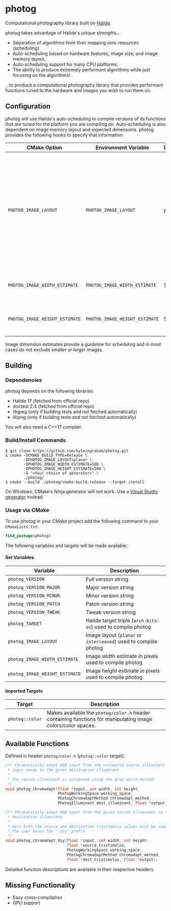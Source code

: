 # photog
Computational photography library built on [Halide](https://halide-lang.org/).

photog takes advantage of Halide's unique strengths...
- Separation of algorithms from their mapping onto resources (scheduling).
- Auto-scheduling based on hardware features, image size, and image memory 
  layout.
- Auto-scheduling support for many CPU platforms.
- The ability to produce extremely performant algorithms while just focusing on
  the algorithms!
  
...to produce a computational photography library that provides performant 
functions tuned to the hardware and images you wish to run them on.

## Configuration
photog will use Halide's auto-scheduling to compile versions of its functions
that are tuned for the platform you are compiling on. Auto-scheduling is also 
dependent on image memory layout and expected dimensions. photog provides the
following hooks to specify that information:

CMake Option | Environment Variable | Default | Description
-------------|----------------------|---------|------------
`PHOTOG_IMAGE_LAYOUT` | `PHOTOG_IMAGE_LAYOUT` | planar | Valid options are `planar` and `interleaved`. Planar images are contiguous in channels while interleaved images are contiguous in pixels. Best performance is achieved with planar images.
`PHOTOG_IMAGE_WIDTH_ESTIMATE` | `PHOTOG_IMAGE_WIDTH_ESTIMATE`| 500 | Expected width in pixels of images to be processed.
`PHOTOG_IMAGE_HEIGHT_ESTIMATE` | `PHOTOG_IMAGE_HEIGHT_ESTIMATE`| 500 | Expected height in pixels of images to be processed.

Image dimension estimates provide a guideline for scheduling and in most cases 
do not exclude smaller or larger images.

## Building
### Dependencies
photog depends on the following libraries:
- Halide 17 (fetched from official repo)
- doctest 2.4 (fetched from official repo)
- libjpeg (only if building tests and not fetched automatically)
- libpng (only if building tests and not fetched automatically)

You will also need a C++17 compiler.

### Build/Install Commands
```shell
$ git clone https://github.com/kyleingraham/photog.git
$ cmake -DCMAKE_BUILD_TYPE=Release \
        -DPHOTOG_IMAGE_LAYOUT=planar \
        -DPHOTOG_IMAGE_WIDTH_ESTIMATE=500 \
        -DPHOTOG_IMAGE_HEIGHT_ESTIMATE=500 \
        -G "<Your choice of generator>" \
        ./photog/
$ cmake --build ./photog/cmake-build-release --target install
```
On Windows, CMake's Ninja generator will not work. Use a 
[Visual Studio generator](https://cmake.org/cmake/help/latest/manual/cmake-generators.7.html#visual-studio-generators) 
instead.

### Usage via CMake
To use photog in your CMake project add the following command to your `CMakeLists.txt`:
```cmake
find_package(photog)
```
The following variables and targets will be made available:
#### Set Variables
Variable | Description
---------|------------
`photog_VERSION` | Full version string
`photog_VERSION_MAJOR` | Major version string
`photog_VERSION_MINOR` | Minor version string
`photog_VERSION_PATCH` | Patch version string
`photog_VERSION_TWEAK` | Tweak version string
`photog_TARGET` | Halide target triple (`arch-bits-os`) used to compile photog
`photog_IMAGE_LAYOUT` | Image layout (`planar` or `interleaved`) used to complile photog
`photog_IMAGE_WIDTH_ESTIMATE` | Image width estimate in pixels used to compile photog
`photog_IMAGE_HEIGHT_ESTIMATE` | Image height estimate in pixels used to compile photog

#### Imported Targets
Target | Description
-------|------------
`photog::color` | Makes available the `photog/color.h` header containing functions for manipulating image colors/color spaces.

## Available Functions
Defined in header `photog/color.h` (`photog::color` target):
```c++
/** Chromatically adapt RGB input from the estimated source illuminant of the
 * input image to the given destination illuminant.
 *
 * The source illuminant is estimated using the gray-world method.
 */
void photog_chromadapt(float *input, int width, int height,
                       PhotogWorkingSpace working_space,
                       PhotogChromadaptMethod chromadapt_method,
                       PhotogIlluminant dest_illuminant, float *output);

/** Chromatically adapt RGB input from the given source illuminant to the given
 * destination illuminant.
 *
 * Here both the source and destination tristimulus values must be supplied by
 * the user hence the "_diy" prefix.
 */
void photog_chromadapt_diy(float *input, int width, int height,
                           float *source_tristimulus,
                           PhotogWorkingSpace working_space,
                           PhotogChromadaptMethod chromadapt_method,
                           float *dest_tristimulus, float *output);
```
Detailed function descriptions are available in their respective headers.

## Missing Functionality
- Easy cross-compilation
- GPU support